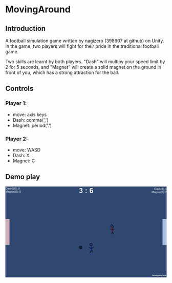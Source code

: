 # MovingAround

## Introduction

A football simulation game written by nagizero (398607 at github) on Unity. In the game, two players will fight for their pride in the traditional football game.

Two skills are learnt by both players. "Dash" will multipy your speed limit by 2 for 5 seconds, and "Magnet" will create a solid magnet on the ground in front of you, which has a strong attraction for the ball.


## Controls

### Player 1:

- move: axis keys
- Dash: comma(',')
- Magnet: period('.')

### Player 2:

- move: WASD
- Dash: X
- Magnet: C

## Demo play

![demo play](https://raw.githubusercontent.com/398607/MovingAround/master/demoplay.gif)
